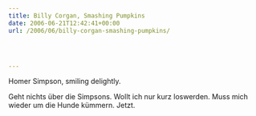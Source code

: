 ```yaml
---
title: Billy Corgan, Smashing Pumpkins
date: 2006-06-21T12:42:41+00:00
url: /2006/06/billy-corgan-smashing-pumpkins/




---
```

Homer Simpson, smiling delightly.

Geht nichts über die Simpsons. Wollt ich nur kurz loswerden. Muss mich wieder um die Hunde kümmern. Jetzt.
